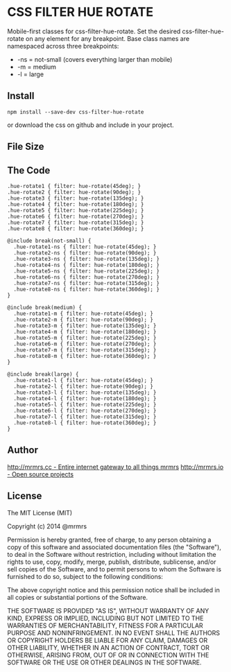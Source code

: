 # CSS FILTER HUE ROTATE

  Mobile-first classes for css-filter-hue-rotate.
  Set the desired css-filter-hue-rotate on any element for any breakpoint.
  Base class names are namespaced across three breakpoints:

*  -ns = not-small (covers everything larger than mobile)
*  -m  = medium
*  -l  = large

## Install
```
npm install --save-dev css-filter-hue-rotate
```
or download the css on github and include in your project.

## File Size


## The Code
```
.hue-rotate1 { filter: hue-rotate(45deg); }
.hue-rotate2 { filter: hue-rotate(90deg); }
.hue-rotate3 { filter: hue-rotate(135deg); }
.hue-rotate4 { filter: hue-rotate(180deg); }
.hue-rotate5 { filter: hue-rotate(225deg); }
.hue-rotate6 { filter: hue-rotate(270deg); }
.hue-rotate7 { filter: hue-rotate(315deg); }
.hue-rotate8 { filter: hue-rotate(360deg); }

@include break(not-small) {
  .hue-rotate1-ns { filter: hue-rotate(45deg); }
  .hue-rotate2-ns { filter: hue-rotate(90deg); }
  .hue-rotate3-ns { filter: hue-rotate(135deg); }
  .hue-rotate4-ns { filter: hue-rotate(180deg); }
  .hue-rotate5-ns { filter: hue-rotate(225deg); }
  .hue-rotate6-ns { filter: hue-rotate(270deg); }
  .hue-rotate7-ns { filter: hue-rotate(315deg); }
  .hue-rotate8-ns { filter: hue-rotate(360deg); }
}

@include break(medium) {
  .hue-rotate1-m { filter: hue-rotate(45deg); }
  .hue-rotate2-m { filter: hue-rotate(90deg); }
  .hue-rotate3-m { filter: hue-rotate(135deg); }
  .hue-rotate4-m { filter: hue-rotate(180deg); }
  .hue-rotate5-m { filter: hue-rotate(225deg); }
  .hue-rotate6-m { filter: hue-rotate(270deg); }
  .hue-rotate7-m { filter: hue-rotate(315deg); }
  .hue-rotate8-m { filter: hue-rotate(360deg); }
}

@include break(large) {
  .hue-rotate1-l { filter: hue-rotate(45deg); }
  .hue-rotate2-l { filter: hue-rotate(90deg); }
  .hue-rotate3-l { filter: hue-rotate(135deg); }
  .hue-rotate4-l { filter: hue-rotate(180deg); }
  .hue-rotate5-l { filter: hue-rotate(225deg); }
  .hue-rotate6-l { filter: hue-rotate(270deg); }
  .hue-rotate7-l { filter: hue-rotate(315deg); }
  .hue-rotate8-l { filter: hue-rotate(360deg); }
}

```

## Author

[http://mrmrs.cc - Entire internet gateway to all things mrmrs](http://mrmrs.cc)
[http://mrmrs.io - Open source projects](http://mrmrs.io)

## License

The MIT License (MIT)

Copyright (c) 2014 @mrmrs

Permission is hereby granted, free of charge, to any person obtaining a copy
of this software and associated documentation files (the "Software"), to deal
in the Software without restriction, including without limitation the rights
to use, copy, modify, merge, publish, distribute, sublicense, and/or sell
copies of the Software, and to permit persons to whom the Software is
furnished to do so, subject to the following conditions:

The above copyright notice and this permission notice shall be included in
all copies or substantial portions of the Software.

THE SOFTWARE IS PROVIDED "AS IS", WITHOUT WARRANTY OF ANY KIND, EXPRESS OR
IMPLIED, INCLUDING BUT NOT LIMITED TO THE WARRANTIES OF MERCHANTABILITY,
FITNESS FOR A PARTICULAR PURPOSE AND NONINFRINGEMENT. IN NO EVENT SHALL THE
AUTHORS OR COPYRIGHT HOLDERS BE LIABLE FOR ANY CLAIM, DAMAGES OR OTHER
LIABILITY, WHETHER IN AN ACTION OF CONTRACT, TORT OR OTHERWISE, ARISING FROM,
OUT OF OR IN CONNECTION WITH THE SOFTWARE OR THE USE OR OTHER DEALINGS IN
THE SOFTWARE.

